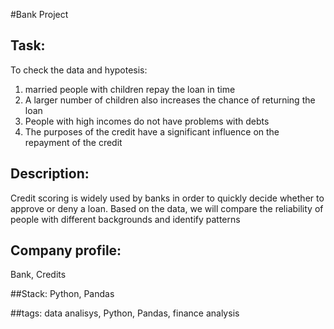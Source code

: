 #Bank Project

## Task:
To check the data and hypotesis:
   1. married people with children repay the loan in time
   2. A larger number of children also increases the chance of returning the loan
   3. People with high incomes do not have problems with debts
   4. The purposes of the credit have a significant influence on the repayment of the credit
   
## Description:
Credit scoring is widely used by banks in order to quickly decide whether to approve or deny a loan. Based on the data, we will compare the reliability of people with different backgrounds and identify patterns

## Company profile:
Bank, Credits 

##Stack:
Python, Pandas

##tags:
data analisys, Python, Pandas, finance analysis
